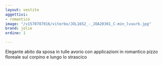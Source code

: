 ```yaml
---
layout: vestito
aggettivi:
- romantico
image: "/v1570787016/viterbo/JOL1652_-_JOA20301_C-min_lvuurb.jpg"
brand: jolie
ordine: 1

---
```

Elegante abito da sposa in tulle avorio con applicazioni in romantico pizzo floreale sul corpino e lungo lo strascico